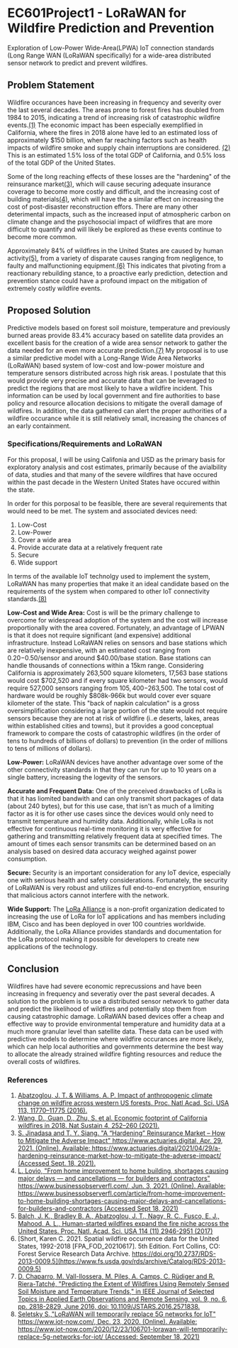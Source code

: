 # EC601Project1 - LoRaWAN for Wildfire Prediction and Prevention
Exploration of Low-Power Wide-Area(LPWA) IoT connection standards (Long Range WAN (LoRaWAN specifically) for a wide-area distributed sensor network to predict and prevent wildfires.

## Problem Statement

Wildfire occurances have been increasing in frequency and severity over the last several decades. The areas prone to forest fires has doubled from 1984 to 2015, indicating a trend of increasing risk of catastrophic wildfire events.[(1)](https://www.pnas.org/content/113/42/11770) The economic impact has been especially exemplified in California, where the fires in 2018 alone have led to an estimated loss of approximately $150 billion, when far reaching factors such as health impacts of wildfire smoke and supply chain interruptions are considered. [(2)](https://doi.org/10.1038/s41893-020-00646-7) This is an estimated 1.5% loss of the total GDP of California, and 0.5% loss of the total GDP of the United States.

Some of the long reaching effects of these losses are the "hardening" of the reinsurance market[(3)](https://www.actuaries.digital/2021/04/29/a-hardening-reinsurance-market-how-to-mitigate-the-adverse-impact/), which will cause securing adequate insurance coverage to become more costly and difficult, and the increasing cost of building materials[(4)](https://www.businessobserverfl.com/article/from-home-improvement-to-home-building-shortages-causing-major-delays-and-cancellations-for-builders-and-contractors), which will have the a similar effect on increasing the cost of post-disaster reconstruction effors. There are many other deterimental impacts, such as the increased input of atmospheric carbon on climate change and the psychosocial impact of wildfires that are more difficult to quantify and will likely be explored as these events continue to become more common.

Approximately 84% of wildfires in the United States are caused by human activity[(5)](https://www.pnas.org/content/114/11/2946), from a variety of disparate causes ranging from negligence, to faulty and malfunctioning equipment.[(6)](https://www.fs.usda.gov/rds/archive/Catalog/RDS-2013-0009.5) This indicates that pivoting from a reactionary rebuilding stance, to a proactive early prediction, detection and prevention stance could have a profound impact on the mitigation of extremely costly wildfire events.

## Proposed Solution

Predictive models based on forest soil moisture, temperature and previously burned areas provide 83.4% accuracy based on satellite data provides an excellent basis for the creation of a wide area sensor network to gather the data needed for an even more accurate prediction.[(7)](https://ieeexplore.ieee.org/document/7503172) My proposal is to use a similar predictive model with a Long-Range Wide Area Networks (LoRaWAN) based system of low-cost and low-power moisture and temperature sensors distributed across high risk areas. I postulate that this would provide very precise and accurate data that can be leveraged to predict the regions that are most likely to have a wildfire incident. This information can be used by local government and fire authorities to base policy and resource allocation decisions to mitigate the overall damage of wildfires. In addition, the data gathered can alert the proper authorities of a wildfire occurance while it is still relatively small, increasing the chances of an early containment.

### Specifications/Requirements and LoRaWAN

For this proposal, I will be using Califonia and USD as the primary basis for exploratory analysis and cost estimates, primarily because of the avialbility of data, studies and that many of the severe wildfires that have occured within the past decade in the Western United States have occured within the state.

In order for this porposal to be feasible, there are several requirements that would need to be met. The system and associated devices need:
1. Low-Cost
2. Low-Power
3. Cover a wide area
4. Provide accurate data at a relatively frequent rate
5. Secure
6. Wide support

In terms of the available IoT technolgy used to implement the system, LoRaWAN has many properties that make it an ideal candidate based on the requirements of the system when compared to other IoT connectivity standards.[(8)](https://www.iot-now.com/2020/12/23/106701-lorawan-will-temporarily-replace-5g-networks-for-iot/) 

**Low-Cost and Wide Area:** Cost is will be the primary challenge to overcome for widespread adoption of the system and the cost will increase proportionally with the area covered. Fortunately, an advantage of LPWAN is that it does not require significant (and expensive) additional infrastructure. Instead LoRaWAN relies on sensors and base stations which are relatively inexpensive, with an estimated cost ranging from $0.20-$0.50/sensor and around $40.00/base station. Base stations can handle thousands of connections within a 15km range. Considering California is approximately 263,500 square kilometers, 17,563 base stations would cost $702,520 and if every square kilometer had two sensors, would require 527,000 sensors ranging from $105,400-$263,500. The total cost of hardware would be roughly $808k-966k but would cover ever square kilometer of the state. This "back of napkin calculation" is a gross oversimplification considering a large portion of the state would not require sensors because they are not at risk of wildfire (i..e deserts, lakes, areas within established cities and towns), but it provides a good conceptual framework to compare the costs of catastrophic wildfires (in the order of tens to hundreds of billions of dollars) to prevention (in the order of millions to tens of millions of dollars).

**Low-Power:** LoRaWAN devices have another advantage over some of the other connectivity standards in that they can run for up to 10 years on a single battery, increasing the logevity of the sensors.

**Accurate and Frequent Data:** One of the preceived drawbacks of LoRa is that it has liomited bandwith and can only transmit short packages of data (about 240 bytes), but for this use case, that isn't as much of a limiting factor as it is for other use cases since the devices would only need to transmit temperature and humidity data. Additionally, while LoRa is not effective for continuous real-time monitoring it is very effective for gathering and transmitting relatively frequent data at specified times. The amount of times each sensor transmits can be determined based on an analysis based on desired data accuracy weighed against power consumption.

**Secure:** Security is an important consideration for any IoT device, especially one with serious health and safety considerations. Fortunately, the security of LoRaWAN is very robust and utilizes full end-to-end encryption, ensuring that malicious actors cannot interfere with the network.

**Wide Support:** The [LoRa Alliance](https://lora-alliance.org/) is a non-profit organization dedicated to increasing the use of LoRa for IoT applications and has members including IBM, Cisco and has been deployed in over 100 countries worldwide. Additionally, the LoRa Alliance provides standards and documentation for the LoRa protocol making it possible for developers to create new applications of the technology.

## Conclusion

Wildfires have had severe economic reprecussions and have been increasing in frequency and severatiy over the past several decades. A solution to the problem is to use a distributed sensor network to gather data and predict the likelihood of wildfires and potentially stop them from causing catastrophic damage. LoRaWAN based devices offer a cheap and effective way to provide environmental temperature and humidity data at a much more granular level than satellite data. These data can  be used with predictive models to determine where wildfire occurances are more likely, which can help local authorities and governments determine the best way to allocate the already strained wildfire fighting resources and reduce the overall costs of wildfires.


### References
1. [Abatzoglou, J. T. & Williams, A. P. Impact of anthropogenic climate change on wildfire across western US forests. Proc. Natl Acad. Sci. USA 113, 11770–11775 (2016).](https://www.pnas.org/content/113/42/11770)
2. [Wang, D., Guan, D., Zhu, S. et al. Economic footprint of California wildfires in 2018. Nat Sustain 4, 252–260 (2021).](https://doi.org/10.1038/s41893-020-00646-7)
3. [S. Jinadasa and T. Y. Siang. "A “Hardening” Reinsurance Market – How to Mitigate the Adverse Impact" https://www.actuaries.digital, Apr. 29, 2021. (Online). Available: https://www.actuaries.digital/2021/04/29/a-hardening-reinsurance-market-how-to-mitigate-the-adverse-impact/ (Accessed Sept. 18, 2021).](https://www.actuaries.digital/2021/04/29/a-hardening-reinsurance-market-how-to-mitigate-the-adverse-impact/)
4. [L. Lovio, "From home improvement to home building, shortages causing major delays — and cancellations — for builders and contractors" https://www.businessobserverfl.com/, Jun. 3, 2021. (Online). Available: https://www.businessobserverfl.com/article/from-home-improvement-to-home-building-shortages-causing-major-delays-and-cancellations-for-builders-and-contractors (Accessed Sept 18, 2021)](https://www.businessobserverfl.com/article/from-home-improvement-to-home-building-shortages-causing-major-delays-and-cancellations-for-builders-and-contractors)
5. [Balch, J. K., Bradley B. A., Abatzoglou, J. T., Nagy, R. C., Fusco, E. J., Mahood, A. L.,  Human-started wildfires expand the fire niche across the United States. Proc. Natl. Acad. Sci. USA 114 (11) 2946-2951 (2017)](https://www.pnas.org/content/114/11/2946)
6. [Short, Karen C. 2021. Spatial wildfire occurrence data for the United States, 1992-2018 [FPA_FOD_20210617]. 5th Edition. Fort Collins, CO: Forest Service Research Data Archive. https://doi.org/10.2737/RDS-2013-0009.5](https://www.fs.usda.gov/rds/archive/Catalog/RDS-2013-0009.5)
7. [D. Chaparro, M. Vall-llossera, M. Piles, A. Camps, C. Rüdiger and R. Riera-Tatché, "Predicting the Extent of Wildfires Using Remotely Sensed Soil Moisture and Temperature Trends," in IEEE Journal of Selected Topics in Applied Earth Observations and Remote Sensing, vol. 9, no. 6, pp. 2818-2829, June 2016, doi: 10.1109/JSTARS.2016.2571838.](https://ieeexplore.ieee.org/document/7503172)
8. [Seletsky S.,"LoRaWAN will temporarily replace 5G networks for IoT" https://www.iot-now.com/, Dec. 23, 2020. (Online). Available: https://www.iot-now.com/2020/12/23/106701-lorawan-will-temporarily-replace-5g-networks-for-iot/ (Accessed: September 18, 2021)](https://www.iot-now.com/2020/12/23/106701-lorawan-will-temporarily-replace-5g-networks-for-iot/)
